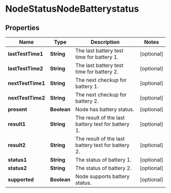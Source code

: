 
# NodeStatusNodeBatterystatus

## Properties
Name | Type | Description | Notes
------------ | ------------- | ------------- | -------------
**lastTestTime1** | **String** | The last battery test time for battery 1. |  [optional]
**lastTestTime2** | **String** | The last battery test time for battery 2. |  [optional]
**nextTestTime1** | **String** | The next checkup for battery 1. |  [optional]
**nextTestTime2** | **String** | The next checkup for battery 2. |  [optional]
**present** | **Boolean** | Node has battery status. |  [optional]
**result1** | **String** | The result of the last battery test for battery 1. |  [optional]
**result2** | **String** | The result of the last battery test for battery 2. |  [optional]
**status1** | **String** | The status of battery 1. |  [optional]
**status2** | **String** | The status of battery 2. |  [optional]
**supported** | **Boolean** | Node supports battery status. |  [optional]



